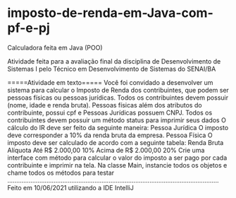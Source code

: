 # imposto-de-renda-em-Java-com-pf-e-pj
Calculadora feita em Java (POO)

Atividade feita para a avaliação final da disciplina de Desenvolvimento de Sistemas I pelo Técnico em Desenvolvimento de Sistemas do SENAI/BA

=====Atividade em texto=====
Você foi convidado a desenvolver um sistema para calcular o Imposto de Renda dos  contribuintes, que podem ser pessoas físicas ou pessoas jurídicas. Todos os contribuintes  devem possuir (nome, idade e renda bruta). Pessoas físicas além dos atributos do contribuinte, possui cpf e Pessoas Jurídicas possuem CNPJ. 
Todos os contribuintes devem possuir um método status para imprimir seus  dados 
O cálculo do IR deve ser feito da seguinte maneira: 
Pessoa Jurídica 
O imposto deve corresponder a 10% da renda bruta da empresa. 
Pessoa Física 
O imposto deve ser calculado de acordo com a seguinte tabela: 
Renda Bruta Alíquota 
Até R$ 2.000,00 10% 
Acima de R$ 2.000,00 20% 
Crie uma interface com método para calcular o valor do imposto a ser pago por cada contribuinte e imprimir na tela. 
Na classe Main, instancie todos os objetos e chame todos os métodos para testar
.......................................................................................................................
Feito em 10/06/2021 utilizando a IDE IntelliJ

